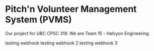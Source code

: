 Pitch'n Volunteer Management System (PVMS)
===================

Our project for UBC CPSC 319.
We are Team 15 - Halcyon Engineering

testing webhook
testing webhook 2
testing webhook 3
